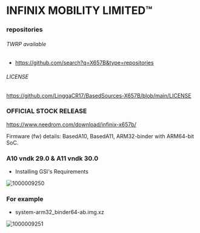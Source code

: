 # INFINIX MOBILITY LIMITED™

### repositories ###
###### TWRP available
* https://github.com/search?q=X657B&type=repositories

###### LICENSE
https://github.com/LinggaCR17/BasedSources-X657B/blob/main/LICENSE

### OFFICIAL STOCK RELEASE ###
https://www.needrom.com/download/infinix-x657b/

Firmware (fw) details:
BasedA10, BasedA11, ARM32-binder with ARM64-bit SoC.

### A10 vndk 29.0 & A11 vndk 30.0 ###
* Installing GSI's Requirements

![1000009250](https://github.com/LinggaCR17/BasedSources-X657B/assets/43074091/c253448d-ad8a-48d1-9133-42e6b19f8a3d)

### For example ###
* system-arm32_binder64-ab.img.xz

![1000009251](https://github.com/LinggaCR17/BasedSources-X657B/assets/43074091/786c6f62-8bb0-422c-85de-364b93eb0a87)
